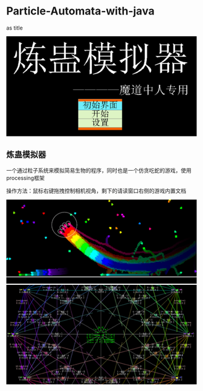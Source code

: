 # Particle-Automata-with-java
as title

![Logo](image/0003.png)
## 炼蛊模拟器
一个通过粒子系统来模拟简易生物的程序，同时也是一个仿贪吃蛇的游戏，使用processing框架

操作方法：鼠标右键拖拽控制相机视角，剩下的请读窗口右侧的游戏内置文档

![Image0001](image/0001.png)
![Image0002](image/0002.png)